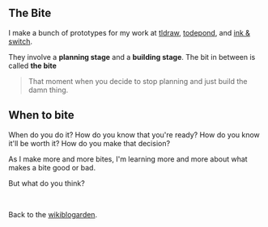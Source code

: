 ## The Bite

I make a bunch of prototypes for my work at [tldraw](https://tldraw.com), [todepond](https://todepond.com), and [ink & switch](https://inkandswitch.com).

They involve a **planning stage** and a **building stage**. The bit in between is called **the bite**

> That moment when you decide to stop planning and just build the damn thing.

## When to bite

When do you do it? How do you know that you're ready? How do you know it'll be worth it? How do you make that decision?

As I make more and more bites, I'm learning more and more about what makes a bite good or bad.

But what do you think?

<br>

Back to the [wikiblogarden](/wikiblogarden).

